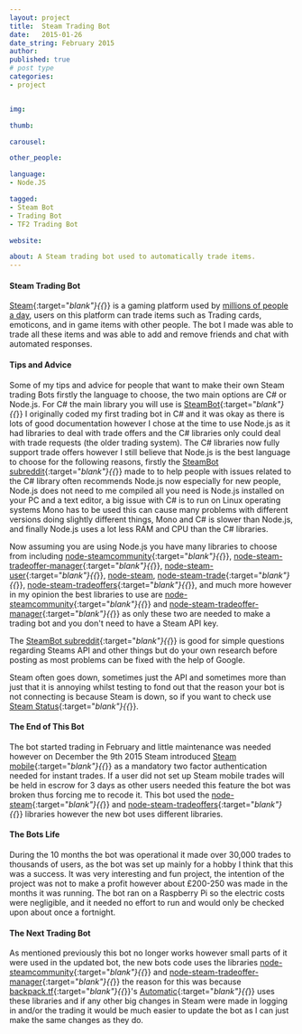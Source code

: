 ```yaml
---
layout: project
title:  Steam Trading Bot
date:   2015-01-26
date_string: February 2015
author:
published: true
# post type
categories:
- project


img:

thumb:

carousel:

other_people:

language:
- Node.JS

tagged:
- Steam Bot
- Trading Bot
- TF2 Trading Bot

website:

about: A Steam trading bot used to automatically trade items.
---
```

#### Steam Trading Bot
[Steam](http://store.steampowered.com/){:target="_blank"}{{_}} is a gaming platform used by [millions of people a day](http://store.steampowered.com/stats/), users on this platform can trade items such as Trading cards, emoticons, and in game items with other people. The bot I made was able to trade all these items and was able to add and remove friends and chat with automated responses.

#### Tips and Advice
Some of my tips and advice for people that want to make their own Steam trading Bots firstly the language to choose, the two main options are C# or Node.js. For C# the main library you will use is [SteamBot](https://github.com/Jessecar96/SteamBot){:target="_blank"}{{_}}
I originally coded my first trading bot in C# and it was okay as there is lots of good documentation however I chose at the time to use Node.js as it had libraries to deal with trade offers and the C# libraries only could deal with trade requests (the older trading system). The C# libraries now fully support trade offers however I still believe that Node.js is the best language to choose for the following reasons, firstly the [SteamBot subreddit](https://www.reddit.com/r/SteamBot/){:target="_blank"}{{_}} made to to help people with issues related to the C# library often recommends Node.js now especially for new people, Node.js does not need to me compiled all you need is Node.js installed on your PC and a text editor, a big issue with C# is to run on Linux operating systems Mono has to be used this can cause many problems with different versions doing slightly different things, Mono and C# is slower than Node.js, and finally Node.js uses a lot less RAM and CPU than the C# libraries.

Now assuming you are using Node.js you have many libraries to choose from including [node-steamcommunity](https://github.com/DoctorMcKay/node-steamcommunity){:target="_blank"}{{_}}, [node-steam-tradeoffer-manager](https://github.com/DoctorMcKay/node-steam-tradeoffer-manager){:target="_blank"}{{_}}, [node-steam-user](https://github.com/DoctorMcKay/node-steam-user){:target="_blank"}{{_}}, [node-steam](https://github.com/seishun/node-steam), [node-steam-trade](https://github.com/seishun/node-steam-trade){:target="_blank"}{{_}}, [node-steam-tradeoffers](https://github.com/Alex7Kom/node-steam-tradeoffers){:target="_blank"}{{_}}, and much more however in my opinion the best libraries to use are [node-steamcommunity](https://github.com/DoctorMcKay/node-steamcommunity){:target="_blank"}{{_}} and [node-steam-tradeoffer-manager](https://github.com/DoctorMcKay/node-steam-tradeoffer-manager){:target="_blank"}{{_}} as only these two are needed to make a trading bot and you don't need to have a Steam API key.

The [SteamBot subreddit](https://www.reddit.com/r/SteamBot/){:target="_blank"}{{_}} is good for simple questions regarding Steams API and other things but do your own research before posting as most problems can be fixed with the help of Google.

Steam often goes down, sometimes just the API and sometimes more than just that it is annoying whilst testing to fond out that the reason your bot is not connecting is because Steam is down, so if you want to check use [Steam Status](https://steamstat.us/){:target="_blank"}{{_}}.

#### The End of This Bot
The bot started trading in February and little maintenance was needed however on December the 9th 2015 Steam introduced [Steam mobile](http://store.steampowered.com/mobile){:target="_blank"}{{_}} as a mandatory two factor authentication needed for instant trades. If a user did not set up Steam mobile trades will be held in escrow for 3 days as other users needed this feature the bot was broken thus forcing me to recode it. This bot used the [node-steam](https://github.com/seishun/node-steam){:target="_blank"}{{_}} and [node-steam-tradeoffers](https://github.com/Alex7Kom/node-steam-tradeoffers){:target="_blank"}{{_}} libraries however the new bot uses different libraries.

#### The Bots Life
During the 10 months the bot was operational it made over 30,000 trades to thousands of users, as the bot was set up mainly for a hobby I think that this was a success. It was very interesting and fun project, the intention of the project was not to make a profit however about £200-250 was made in the months it was running. The bot ran on a Raspberry Pi so the electric costs were negligible, and it needed no effort to run and would only be checked upon about once a fortnight.

#### The Next Trading Bot
As mentioned previously this bot no longer works however small parts of it were used in the updated bot, the new bots code uses the libraries [node-steamcommunity](https://github.com/DoctorMcKay/node-steamcommunity){:target="_blank"}{{_}} and [node-steam-tradeoffer-manager](https://github.com/DoctorMcKay/node-steam-tradeoffer-manager){:target="_blank"}{{_}} the reason for this was because [backpack.tf](https://backpack.tf){:target="_blank"}{{_}}'s [Automatic](https://bitbucket.org/srabouin/backpack.tf-automatic){:target="_blank"}{{_}} uses these libraries and if any other big changes in Steam were made in logging in and/or the trading it would be much easier to update the bot as I can just make the same changes as they do.
